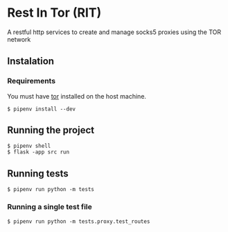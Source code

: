 # Rest In Tor (RIT)

A restful http services to create and manage socks5 proxies using the TOR network

## Instalation

### Requirements
You must have [tor](https://github.com/torproject/tor) installed on the host machine.

```shell
$ pipenv install --dev
```

## Running the project

```shell
$ pipenv shell
$ flask -app src run
```

## Running tests

```shell
$ pipenv run python -m tests
```

### Running a single test file

```shell
$ pipenv run python -m tests.proxy.test_routes  
```

